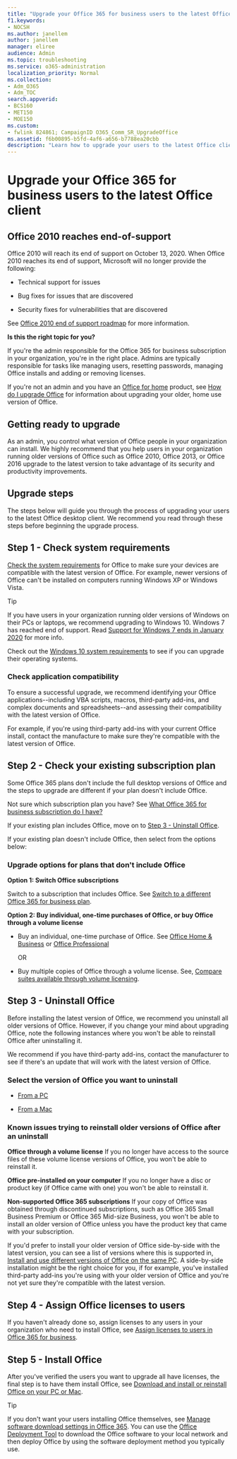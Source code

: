 ```yaml
---
title: "Upgrade your Office 365 for business users to the latest Office client"
f1.keywords:
- NOCSH
ms.author: janellem
author: janellem
manager: eliree
audience: Admin
ms.topic: troubleshooting
ms.service: o365-administration
localization_priority: Normal
ms.collection:
- Adm_O365
- Adm_TOC
search.appverid:
- BCS160
- MET150
- MOE150
ms.custom:
- fwlink 824861; CampaignID O365_Comm_SR_UpgradeOffice
ms.assetid: f6b00895-b5fd-4af6-a656-b7788ea20cbb
description: "Learn how to upgrade your users to the latest Office client."
---
```


# Upgrade your Office 365 for business users to the latest Office client

## Office 2010 reaches end-of-support

Office 2010 will reach its end of support on October 13, 2020. When Office 2010 reaches its end of support, Microsoft will no longer provide the following:

- Technical support for issues

- Bug fixes for issues that are discovered

- Security fixes for vulnerabilities that are discovered

See [Office 2010 end of support roadmap](https://docs.microsoft.com/deployoffice/office-2010-end-support-roadmap) for more information.

 **Is this the right topic for you?**
  
 If you're the admin responsible for the Office 365 for business subscription in your organization, you're in the right place. Admins are typically responsible for tasks like managing users, resetting passwords, managing Office installs and adding or removing licenses.

 If you're not an admin and you have an [Office for home](https://support.office.com/article/28cbc8cf-1332-4f04-9123-9b660abb629e.aspx#BKMK_OfficePlans) product, see [How do I upgrade Office](https://support.office.com/article/ee68f6cf-422f-464a-82ec-385f65391350.aspx) for information about upgrading your older, home use version of Office.

## Getting ready to upgrade

As an admin, you control what version of Office people in your organization can install. We highly recommend that you help users in your organization running older versions of Office such as Office 2010, Office 2013, or Office 2016 upgrade to the latest version to take advantage of its security and productivity improvements.

## Upgrade steps

The steps below will guide you through the process of upgrading your users to the latest Office desktop client. We recommend you read through these steps before beginning the upgrade process.
  
## Step 1 - Check system requirements

[Check the system requirements](https://products.office.com/office-system-requirements) for Office to make sure your devices are compatible with the latest version of Office. For example, newer versions of Office can't be installed on computers running Windows XP or Windows Vista.
  
> [!TIP]
> If you have users in your organization running older versions of Windows on their PCs or laptops, we recommend upgrading to Windows 10. Windows 7 has reached end of support. Read [Support for Windows 7 ends in January 2020](https://www.microsoft.com/microsoft-365/windows/end-of-windows-7-support?rtc=1) for more info.

Check out the [Windows 10 system requirements](https://www.microsoft.com/windows/windows-10-specifications) to see if you can upgrade their operating systems.

### Check application compatibility

To ensure a successful upgrade, we recommend identifying your Office applications--including VBA scripts, macros, third-party add-ins, and complex documents and spreadsheets--and assessing their compatibility with the latest version of Office.
  
For example, if you're using third-party add-ins with your current Office install, contact the manufacture to make sure they're compatible with the latest version of Office.
  
## Step 2 - Check your existing subscription plan

Some Office 365 plans don't include the full desktop versions of Office and the steps to upgrade are different if your plan doesn't include Office.
  
Not sure which subscription plan you have? See [What Office 365 for business subscription do I have?](../admin-overview/what-subscription-do-i-have.md)
  
If your existing plan includes Office, move on to [Step 3 - Uninstall Office](#step-3---uninstall-office).
  
If your existing plan doesn't include Office, then select from the options below:
  
### Upgrade options for plans that don't include Office

 **Option 1: Switch Office subscriptions**

Switch to a subscription that includes Office. See [Switch to a different Office 365 for business plan](../subscriptions-and-billing/switch-to-a-different-plan.md).

**Option 2: Buy individual, one-time purchases of Office, or buy Office through a volume license**

 - Buy an individual, one-time purchase of Office. See [Office Home &amp; Business](https://products.office.com/home-and-business) or [Office Professional](https://products.office.com/professional)

     OR

 - Buy multiple copies of Office through a volume license. See, [Compare suites available through volume licensing](https://products.office.com/business/microsoft-office-volume-licensing-suites-comparison).

## Step 3 - Uninstall Office

Before installing the latest version of Office, we recommend you uninstall all older versions of Office. However, if you change your mind about upgrading Office, note the following instances where you won't be able to reinstall Office after uninstalling it.
  
We recommend if you have third-party add-ins, contact the manufacturer to see if there's an update that will work with the latest version of Office.

### Select the version of Office you want to uninstall

- [From a PC](https://support.office.com/article/9dd49b83-264a-477a-8fcc-2fdf5dbf61d8.aspx)

- [From a Mac](https://support.office.com/article/eefa1199-5b58-43af-8a3d-b73dc1a8cae3.aspx)
  
### Known issues trying to reinstall older versions of Office after an uninstall

 **Office through a volume license** If you no longer have access to the source files of these volume license versions of Office, you won't be able to reinstall it.

 **Office pre-installed on your computer** If you no longer have a disc or product key (if Office came with one) you won't be able to reinstall it.

 **Non-supported Office 365 subscriptions** If your copy of Office was obtained through discontinued subscriptions, such as Office 365 Small Business Premium or Office 365 Mid-size Business, you won't be able to install an older version of Office unless you have the product key that came with your subscription.

If you'd prefer to install your older version of Office side-by-side with the latest version, you can see a list of versions where this is supported in, [Install and use different versions of Office on the same PC](https://support.office.com/article/6ebb44ce-18a3-43f9-a187-b78c513788bf.aspx). A side-by-side installation might be the right choice for you, if for example, you've installed third-party add-ins you're using with your older version of Office and you're not yet sure they're compatible with the latest version.

## Step 4 - Assign Office licenses to users

If you haven't already done so, assign licenses to any users in your organization who need to install Office, see [Assign licenses to users in Office 365 for business](../manage/assign-licenses-to-users.md).
  
## Step 5 - Install Office

After you've verified the users you want to upgrade all have licenses, the final step is to have them install Office, see [Download and install or reinstall Office on your PC or Mac](https://support.office.com/article/4414eaaf-0478-48be-9c42-23adc4716658.aspx).
  
> [!TIP]
> If you don't want your users installing Office themselves, see [Manage software download settings in Office 365](https://docs.microsoft.com/DeployOffice/manage-software-download-settings-office-365). You can use the [Office Deployment Tool](https://docs.microsoft.com/DeployOffice/overview-of-the-office-2016-deployment-tool) to download the Office software to your local network and then deploy Office by using the software deployment method you typically use.